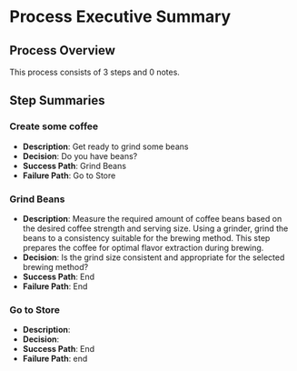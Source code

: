 # Process Executive Summary

## Process Overview
This process consists of 3 steps and 0 notes.

## Step Summaries
### Create some coffee
- **Description**: Get ready to grind some beans
- **Decision**: Do you have beans?
- **Success Path**: Grind Beans
- **Failure Path**: Go to Store

### Grind Beans
- **Description**: Measure the required amount of coffee beans based on the desired coffee strength and serving size. Using a grinder, grind the beans to a consistency suitable for the brewing method. This step prepares the coffee for optimal flavor extraction during brewing.
- **Decision**: Is the grind size consistent and appropriate for the selected brewing method?
- **Success Path**: End
- **Failure Path**: End

### Go to Store
- **Description**: 
- **Decision**: 
- **Success Path**: End
- **Failure Path**: end
